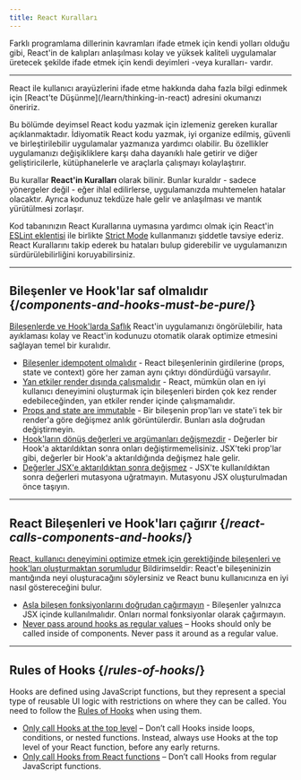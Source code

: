 ```yaml
---
title: React Kuralları
---
```


<Intro>
Farklı programlama dillerinin kavramları ifade etmek için kendi yolları olduğu gibi, React'in de kalıpları anlaşılması kolay ve yüksek kaliteli uygulamalar üretecek şekilde ifade etmek için kendi deyimleri -veya kuralları- vardır.
</Intro>

<InlineToc />

---

<Note>
React ile kullanıcı arayüzlerini ifade etme hakkında daha fazla bilgi edinmek için [React'te Düşünme](/learn/thinking-in-react) adresini okumanızı öneririz.
</Note>

Bu bölümde deyimsel React kodu yazmak için izlemeniz gereken kurallar açıklanmaktadır. İdiyomatik React kodu yazmak, iyi organize edilmiş, güvenli ve birleştirilebilir uygulamalar yazmanıza yardımcı olabilir. Bu özellikler uygulamanızı değişikliklere karşı daha dayanıklı hale getirir ve diğer geliştiricilerle, kütüphanelerle ve araçlarla çalışmayı kolaylaştırır.

Bu kurallar **React'in Kuralları** olarak bilinir. Bunlar kuraldır - sadece yönergeler değil - eğer ihlal edilirlerse, uygulamanızda muhtemelen hatalar olacaktır. Ayrıca kodunuz tekdüze hale gelir ve anlaşılması ve mantık yürütülmesi zorlaşır.

Kod tabanınızın React Kurallarına uymasına yardımcı olmak için React'in [ESLint eklentisi](https://www.npmjs.com/package/eslint-plugin-react-hooks) ile birlikte [Strict Mode](/reference/react/StrictMode) kullanmanızı şiddetle tavsiye ederiz. React Kurallarını takip ederek bu hataları bulup giderebilir ve uygulamanızın sürdürülebilirliğini koruyabilirsiniz.

---

## Bileşenler ve Hook'lar saf olmalıdır {/*components-and-hooks-must-be-pure*/}

[Bileşenlerde ve Hook'larda Saflık](/reference/rules/components-and-hooks-must-be-pure) React'in uygulamanızı öngörülebilir, hata ayıklaması kolay ve React'in kodunuzu otomatik olarak optimize etmesini sağlayan temel bir kuralıdır.

* [Bileşenler idempotent olmalıdır](/reference/rules/components-and-hooks-must-be-pure#components-and-hooks-must-be-idempotent) - React bileşenlerinin girdilerine (props, state ve context) göre her zaman aynı çıktıyı döndürdüğü varsayılır.
* [Yan etkiler render dışında çalışmalıdır](/reference/rules/components-and-hooks-must-be-pure#side-effects-must-run-outside-of-render) - React, mümkün olan en iyi kullanıcı deneyimini oluşturmak için bileşenleri birden çok kez render edebileceğinden, yan etkiler render içinde çalışmamalıdır.
* [Props and state are immutable](/reference/rules/components-and-hooks-must-be-pure#props-and-state-are-immutable) - Bir bileşenin prop'ları ve state'i tek bir render'a göre değişmez anlık görüntülerdir. Bunları asla doğrudan değiştirmeyin.
* [Hook'ların dönüş değerleri ve argümanları değişmezdir](/reference/rules/components-and-hooks-must-be-pure#return-values-and-arguments-to-hooks-are-immutable) - Değerler bir Hook'a aktarıldıktan sonra onları değiştirmemelisiniz. JSX'teki prop'lar gibi, değerler bir Hook'a aktarıldığında değişmez hale gelir.
* [Değerler JSX'e aktarıldıktan sonra değişmez](/reference/rules/components-and-hooks-must-be-pure#values-are-immutable-after-being-passed-to-jsx) - JSX'te kullanıldıktan sonra değerleri mutasyona uğratmayın. Mutasyonu JSX oluşturulmadan önce taşıyın.

---

## React Bileşenleri ve Hook'ları çağırır {/*react-calls-components-and-hooks*/}

[React, kullanıcı deneyimini optimize etmek için gerektiğinde bileşenleri ve hook'ları oluşturmaktan sorumludur](/reference/rules/react-calls-components-and-hooks) Bildirimseldir: React'e bileşeninizin mantığında neyi oluşturacağını söylersiniz ve React bunu kullanıcınıza en iyi nasıl göstereceğini bulur.

* [Asla bileşen fonksiyonlarını doğrudan çağırmayın](/reference/rules/react-calls-components-and-hooks#never-call-component-functions-directly) - Bileşenler yalnızca JSX içinde kullanılmalıdır. Onları normal fonksiyonlar olarak çağırmayın.
* [Never pass around hooks as regular values](/reference/rules/react-calls-components-and-hooks#never-pass-around-hooks-as-regular-values) – Hooks should only be called inside of components. Never pass it around as a regular value.

---

## Rules of Hooks {/*rules-of-hooks*/}

Hooks are defined using JavaScript functions, but they represent a special type of reusable UI logic with restrictions on where they can be called. You need to follow the [Rules of Hooks](/reference/rules/rules-of-hooks) when using them.

* [Only call Hooks at the top level](/reference/rules/rules-of-hooks#only-call-hooks-at-the-top-level) – Don’t call Hooks inside loops, conditions, or nested functions. Instead, always use Hooks at the top level of your React function, before any early returns.
* [Only call Hooks from React functions](/reference/rules/rules-of-hooks#only-call-hooks-from-react-functions) – Don’t call Hooks from regular JavaScript functions.

